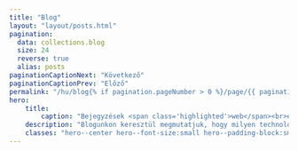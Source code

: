 ```yaml
---
title: "Blog"
layout: "layout/posts.html"
pagination:
  data: collections.blog
  size: 24
  reverse: true
  alias: posts
paginationCaptionNext: "Következő"
paginationCaptionPrev: "Előző"
permalink: "/hu/blog{% if pagination.pageNumber > 0 %}/page/{{ pagination.pageNumber }}{% endif %}/index.html"
hero:
    title:
        caption: "Bejegyzések <span class='highlighted'>web</span><br>és <span class='highlighted'>fejlesztés</span> témában"
    description: "Blogunkon keresztül megmutatjuk, hogy milyen technológiákkal dolgozunk és hogyan látjuk a webet."
    classes: "hero--center hero--font-size:small hero--padding-block:small"
---
```

